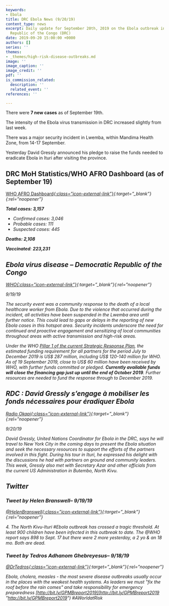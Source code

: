 ```yaml
---
keywords:
- Ebola
title: DRC Ebola News (9/20/19)
content_type: news
excerpt: Daily update for September 20th, 2019 on the Ebola outbreak in eastern Democratic
  Republic of the Congo (DRC)
date: 2019-09-20 15:00:00 +0000
authors: []
series: ''
themes:
- _themes/high-risk-disease-outbreaks.md
image: ''
image_caption: ''
image_credit: ''
pdf: ''
is_commission_related:
  description: ''
  related_event: ''
references: ''

---
```

There were **7 new cases** as of September 19th.

The intensity of the Ebola virus transmission in DRC increased slightly from last week.

There was a major security incident in Lwemba, within Mandima Health Zone, from 14-17 September.

Yesterday David Gressly announced his pledge to raise the funds needed to eradicate Ebola in Ituri after visiting the province.

## DRC MoH Statistics/WHO AFRO Dashboard (as of September 19)

[WHO AFRO Dashboard<i/>{:class=”icon-external-link”}](https://who.maps.arcgis.com/apps/opsdashboard/index.html#/e70c3804f6044652bc37cce7d8fcef6c){:target=”_blank”}{:rel=”noopener”}

**Total cases: 3,157** 

* Confirmed cases: 3,046
* Probable cases: 111
* Suspected cases: 445

**Deaths: 2,108**

**Vaccinated**: **223,231**

## Ebola virus disease – Democratic Republic of the Congo

[_WHO_<i/>{:class=”icon-external-link”}](https://www.who.int/csr/don/19-september-2019-ebola-drc/en/){:target=”_blank”}{:rel=”noopener”}

_9/19/19_

The security event was a community response to the death of a local healthcare worker from Ebola. Due to the violence that occurred during the incident, all activities have been suspended in the Lwemba area until further notice. This could lead to gaps or delays in the reporting of new Ebola cases in this hotspot area. Security incidents underscore the need for continued and proactive engagement and sensitizing of local communities throughout areas with active transmission and high-risk areas.

Under the WHO [Pillar 1 of the current Strategic Response Plan](https://www.who.int/docs/default-source/documents/drc-srp4-9august2019.pdf?sfvrsn=679e4d26_2&ua=1&ua=1), the estimated funding requirement for all partners for the period July to December 2019 is US$ 287 million, including US$ 120-140 million for WHO. As of 19 September 2019, close to US$ 60 million have been received by WHO, with further funds committed or pledged. **Currently available funds will close the financing gap just up until the end of October 2019**. Further resources are needed to fund the response through to December 2019.

## RDC : David Gressly s’engage à mobiliser les fonds nécessaires pour éradiquer Ebola

[_Radio Okapi_<i/>{:class=”icon-external-link”}](https://www.radiookapi.net/2019/09/20/actualite/sante/rdc-david-gressly-sengage-mobiliser-les-fonds-necessaires-pour-eradiquer){:target=”_blank”}{:rel=”noopener”}

_9/20/19_

David Gressly, United Nations Coordinator for Ebola in the DRC, says he will travel to New York City in the coming days to present the Ebola situation and seek the necessary resources to support the efforts of the partners involved in this fight. During his tour in Ituri, he expressed his delight with the discussions he had with partners on ground and community leaders. This week, Gressly also met with Secretary Azar and other officials from the current US Administration in Butembo, North Kivu.

## Twitter

### Tweet by Helen Branswell– 9/19/19

[@HelenBranswell<i/>{:class=”icon-external-link”}](https://twitter.com/HelenBranswell/status/1174784780174577665){:target=”_blank”}{:rel=”noopener”}

4\. The North Kivu-Ituri #Ebola outbreak has crossed a tragic threshold. At least 900 children have been infected in this outbreak to date. The @WHO report says 898 to Sept. 17 but there were 2 more yesterday, a 2 yo & an 18 mo. Both are dead.

### Tweet by Tedros Adhanom Ghebreyesus– 9/18/19

[@DrTedros<i/>{:class=”icon-external-link”}](https://twitter.com/DrTedros/status/1174374847604023301){:target=”_blank”}{:rel=”noopener”}

Ebola, cholera, measles - the most severe disease outbreaks usually occur in the places with the weakest health systems. As leaders we must "fix the roof before the rain comes" and take responsibility for emergency preparedness [http://bit.ly/GPMBreport2019](http://bit.ly/GPMBreport2019 "http://bit.ly/GPMBreport2019") #AWorldatRisk